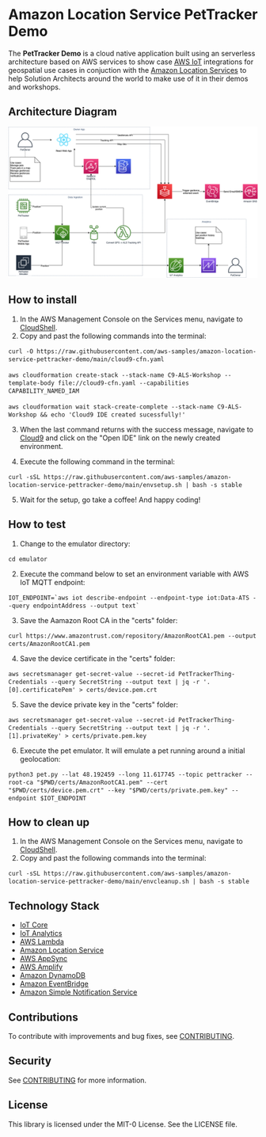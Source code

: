 # Amazon Location Service PetTracker Demo

The **PetTracker Demo** is a cloud native application built using an serverless architecture based on AWS services to show case [AWS IoT](https://aws.amazon.com/iot/) integrations for geospatial use cases in conjuction with the [Amazon Location Services](https://aws.amazon.com/location/) to help Solution Architects around the world to make use of it in their demos and workshops.

## Architecture Diagram

![PetTracker Architecture](docs/PetTrackerArchitecture.png "PetTracker Architecture")

## How to install

1. In the AWS Management Console on the Services menu, navigate to [CloudShell](https://console.aws.amazon.com/cloudshell/home).
2. Copy and past the following commands into the terminal:

```shell
curl -O https://raw.githubusercontent.com/aws-samples/amazon-location-service-pettracker-demo/main/cloud9-cfn.yaml

aws cloudformation create-stack --stack-name C9-ALS-Workshop --template-body file://cloud9-cfn.yaml --capabilities CAPABILITY_NAMED_IAM

aws cloudformation wait stack-create-complete --stack-name C9-ALS-Workshop && echo 'Cloud9 IDE created sucessfully!'
```
3. When the last command returns with the success message, navigate to [Cloud9](https://console.aws.amazon.com/cloud9) and click on the "Open IDE" link on the newly created environment.

4. Execute the following command in the terminal:

```shell
curl -sSL https://raw.githubusercontent.com/aws-samples/amazon-location-service-pettracker-demo/main/envsetup.sh | bash -s stable
```

5. Wait for the setup, go take a coffee! And happy coding!

## How to test

1. Change to the emulator directory:

```shell
cd emulator
```

2. Execute the command below to set an environment variable with AWS IoT MQTT endpoint:

```shell
IOT_ENDPOINT=`aws iot describe-endpoint --endpoint-type iot:Data-ATS --query endpointAddress --output text`
```

3. Save the Aamazon Root CA in the "certs" folder:

```shell
curl https://www.amazontrust.com/repository/AmazonRootCA1.pem --output certs/AmazonRootCA1.pem
```

4. Save the device certificate in the "certs" folder:

```shell
aws secretsmanager get-secret-value --secret-id PetTrackerThing-Credentials --query SecretString --output text | jq -r '.[0].certificatePem' > certs/device.pem.crt
```

5. Save the device private key in the "certs" folder:

```shell
aws secretsmanager get-secret-value --secret-id PetTrackerThing-Credentials --query SecretString --output text | jq -r '.[1].privateKey' > certs/private.pem.key
```

6. Execute the pet emulator. It will emulate a pet running around a initial geolocation:

```shell
python3 pet.py --lat 48.192459 --long 11.617745 --topic pettracker --root-ca "$PWD/certs/AmazonRootCA1.pem" --cert "$PWD/certs/device.pem.crt" --key "$PWD/certs/private.pem.key" --endpoint $IOT_ENDPOINT
```

## How to clean up

1. In the AWS Management Console on the Services menu, navigate to [CloudShell](https://console.aws.amazon.com/cloudshell/home).
2. Copy and past the following commands into the terminal:

```shell
curl -sSL https://raw.githubusercontent.com/aws-samples/amazon-location-service-pettracker-demo/main/envcleanup.sh | bash -s stable
```


## Technology Stack

* [IoT Core](https://aws.amazon.com/iot-core/)
* [IoT Analytics](https://aws.amazon.com/iot-analytics/)
* [AWS Lambda](https://aws.amazon.com/lambda/)
* [Amazon Location Service](https://aws.amazon.com/location/)
* [AWS AppSync](https://aws.amazon.com/appsync/)
* [AWS Amplify](https://aws.amazon.com/amplify/)
* [Amazon DynamoDB](https://aws.amazon.com/dynamodb/)
* [Amazon EventBridge](https://aws.amazon.com/eventbridge/)
* [Amazon Simple Notification Service](https://aws.amazon.com/sns/)

## Contributions

To contribute with improvements and bug fixes, see [CONTRIBUTING](CONTRIBUTING.md).

## Security

See [CONTRIBUTING](CONTRIBUTING.md#security-issue-notifications) for more information.

## License

This library is licensed under the MIT-0 License. See the LICENSE file.
